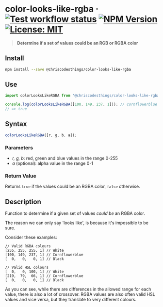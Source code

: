 # color-looks-like-rgba &middot; [![Test workflow status](https://github.com/ChrisCodesThings/color-looks-like-rgba/actions/workflows/test.yml/badge.svg)](../../actions/workflows/test.yml) [![NPM Version](https://img.shields.io/npm/v/@chriscodesthings/color-looks-like-rgba)](https://www.npmjs.com/package/@chriscodesthings/color-looks-like-rgba) [![License: MIT](https://img.shields.io/badge/License-MIT-blue.svg)](https://opensource.org/licenses/MIT)

> **Determine if a set of values could be an RGB or RGBA color**

## Install

```sh
npm install --save @chriscodesthings/color-looks-like-rgba
```

## Use

```js
import colorLooksLikeRGBA from '@chriscodesthings/color-looks-like-rgba';

console.log(colorLooksLikeRGBA([100, 149, 237, 1])); // cornflowerblue
// => true
```

## Syntax

```js
colorLooksLikeRGBA([r, g, b, a]);
```

### Parameters

- *r, g, b*: red, green and blue values in the range 0-255
- *a* (optional): alpha value in the range 0-1

### Return Value

Returns `true` if the values could be an RGBA color, `false` otherwise.

## Description

Function to determine if a given set of values *could be* an RGBA color. 

The reason we can only say 'looks like', is because it's impossible to be sure. 

Consider these examples:
```
// Valid RGBA colours
[255, 255, 255, 1] // White
[100, 149, 237, 1] // Cornflowerblue
[  0,   0,   0, 1] // Black

// Valid HSL colours
[  0,   0, 100, 1] // White
[219,  79,  66, 1] // Cornflowerblue
[  0,   0,   0, 1] // Black
```

As you can see, while there are differences in the allowed range for each value, there is also a lot of crossover. RGBA values are also often valid HSL values and vice versa, but they translate to very different colours. 
